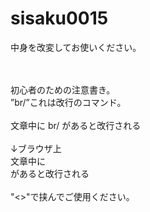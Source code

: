 # sisaku0015
中身を改変してお使いください。

<br/><br/>初心者のための注意書き。<br/>”br/”これは改行のコマンド。<br/><br/>文章中に br/ があると改行される<br/><br/>↓ブラウザ上<br/>文章中に<br/>があると改行される<br/><br/>"<>"で挟んでご使用ください。
